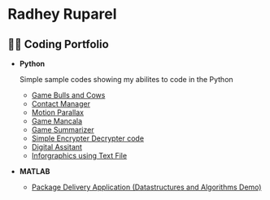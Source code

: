 <h1>Radhey Ruparel</h1>

<h2>👨‍💻 Coding Portfolio</h2>

- <b>Python</b>
  <p> Simple sample codes showing my abilites to code in the Python</P>

  - [Game Bulls and Cows](https://github.com/radheyruparel/Game_Bulls_and_Cows)
  - [Contact Manager](https://github.com/radheyruparel/Contact_Manager)
  - [Motion Parallax](https://github.com/radheyruparel/Motion_parallax)
  - [Game Mancala](https://github.com/radheyruparel/game_mancala)
  - [Game Summarizer](https://github.com/radheyruparel/Game_Summarizer)
  - [Simple Encrypter Decrypter code](https://github.com/radheyruparel/EncrypterDecrypter)
  - [Digital Assitant](https://github.com/radheyruparel/digital_assistant)
  - [Inforgraphics using Text File](https://github.com/radheyruparel/inforgraphics_dicn)



- <b>MATLAB</b>
  - [Package Delivery Application (Datastructures and Algorithms Demo)](https://github.com/joshmadakor1/Package-Delivery-Pathfinding-Algorithm)
